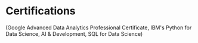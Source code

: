 # Certifications
(Google Advanced Data Analytics Professional Certificate, IBM's Python for Data Science, AI & Development, SQL for Data Science)
